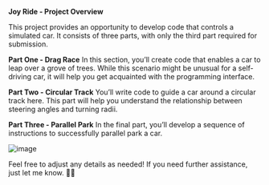**Joy Ride - Project Overview**

This project provides an opportunity to develop code that controls a simulated car. It consists of three parts, with only the third part required for submission.

  **Part One - Drag Race**
  In this section, you’ll create code that enables a car to leap over a grove of trees. While this scenario might be unusual for a self-driving car, it will help
  you get acquainted with the programming interface.

  **Part Two - Circular Track**
  You’ll write code to guide a car around a circular track here. This part will help you understand the relationship between steering angles and turning radii.

  **Part Three - Parallel Park**
  In the final part, you’ll develop a sequence of instructions to successfully parallel park a car.

  ![image](https://github.com/user-attachments/assets/3ac1d96f-27ca-4ff8-bdee-7915b90cb7a6)
  
Feel free to adjust any details as needed! If you need further assistance, just let me know. 🚗💨



